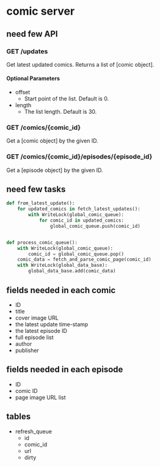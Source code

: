 # comic server

## need few API

### GET /updates

Get latest updated comics. Returns a list of [comic object].

#### Optional Parameters

* offset
    * Start point of the list. Default is 0.
* length
    * The list length. Default is 30.

### GET /comics/{comic_id}

Get a [comic object] by the given ID.

### GET /comics/{comic_id}/episodes/{episode_id}

Get a [episode object] by the given ID.

## need few tasks

```python
def from_latest_update():
    for updated_comics in fetch_latest_updates():
        with WriteLock(global_comic_queue):
            for comic_id in updated_comics:
                global_comic_queue.push(comic_id)


def process_comic_queue():
    with WriteLock(global_comic_queue):
        comic_id = global_comic_queue.pop()
    comic_data = fetch_and_parse_comic_page(comic_id)
    with WriteLock(global_data_base):
        global_data_base.add(comic_data)
```

## fields needed in each comic

* ID
* title
* cover image URL
* the latest update time-stamp
* the latest episode ID
* full episode list
* author
* publisher

## fields needed in each episode

* ID
* comic ID
* page image URL list

## tables

* refresh_queue
    * id
    * comic_id
    * url
    * dirty
